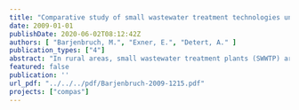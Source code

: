 ```yaml
---
title: "Comparative study of small wastewater treatment technologies under special operation conditions COMPAS"
date: 2009-01-01
publishDate: 2020-06-02T08:12:42Z
authors: [ "Barjenbruch, M.", "Exner, E.", "Detert, A." ]
publication_types: ["4"]
abstract: "In rural areas, small wastewater treatment plants (SWWTP) are a cost-efficient solution to sewage disposal issues. In Europe, small WWTPs are defined as plants for treating domes- tic wastewater up 50 PE. In Germany, about 2.2 million SWWTPs are in operation or are being installed. In France about 10 to 12 million people are served by decentralised sys- tems. There are many different technical solutions on the market, ranging from artificial wetlands, reed bed filters to activated sludge systems. All systems available on the European market have to meet the EU-Certification EN 12566-3, which regulates a minimum standard of op- eration reliability and purification limits. Furthermore, additional guidelines have to be con- sidered, depending on national and regional specifications. There is still a lack of information about performance, operation reliability and maintainability of the different types of SWWTP under real operating conditions. These parameters are however, of particular importance to both customers and service providers. To fill this gap, during a duration time of 14 month in this study 12 different treatment systems were simultaneously compared and evaluated un- der real operating conditions. The study delivers now detailed information about the perfor- mances of different plant models with regard to purification capacity, effluent values, operat- ing expenditures, sludge treatment etc. The results will be published in a user guide. The study was performed at the Training and Demonstration Centre for Decentralised Sew- age Treatment (BDZ) in Leipzig with a special range of small wastewater treatment plant, already installed at BDZ for training purposes as well as two additional plants, which has been installed there especially for the compass study."
featured: false
publication: ''
url_pdf: "../../../pdf/Barjenbruch-2009-1215.pdf"
projects: ["compas"]
---
```


